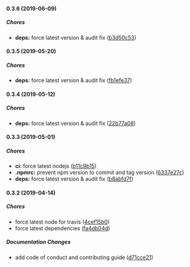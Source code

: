 #### 0.3.6 (2019-06-09)

##### Chores

* **deps:**  force latest version & audit fix ([b3d50c53](https://github.com/lykmapipo/phone/commit/b3d50c532822d88c8d12a59ef29477cc38ec8d46))

#### 0.3.5 (2019-05-20)

##### Chores

* **deps:**  force latest version & audit fix ([fb1efe37](https://github.com/lykmapipo/phone/commit/fb1efe371561873f2a17837c0402f264a8ccc5d9))

#### 0.3.4 (2019-05-12)

##### Chores

* **deps:**  force latest version & audit fix ([22b77a08](https://github.com/lykmapipo/phone/commit/22b77a08497b1d44c5895a706d8389d1f66fe7c9))

#### 0.3.3 (2019-05-01)

##### Chores

* **ci:**  force latest nodejs ([b11c9b15](https://github.com/lykmapipo/phone/commit/b11c9b153103c2b94c36ec2166839b07de5cda37))
* **.npmrc:**  prevent npm version to commit and tag version ([6337e27c](https://github.com/lykmapipo/phone/commit/6337e27c1c85ef3b345f4207647e601c0b1dc10d))
* **deps:**  force latest version & audit fix ([b8abfd7f](https://github.com/lykmapipo/phone/commit/b8abfd7f948667067045b6f13949d3a0dd2d0a68))

#### 0.3.2 (2019-04-14)

##### Chores

*  force latest node for travis ([4cef15b0](https://github.com/lykmapipo/phone/commit/4cef15b051748e76f7d06677ff6d6f8fdbd890d3))
*  force latest dependencies ([fa4db04d](https://github.com/lykmapipo/phone/commit/fa4db04da7e3dd229cacd62203441a60172b2d0d))

##### Documentation Changes

*  add code of conduct and contributing guide ([d71cce21](https://github.com/lykmapipo/phone/commit/d71cce2143d125c8e8ee8b7f6e4f1ff4fc117f29))


